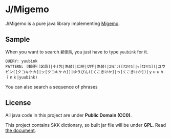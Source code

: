 # J/Migemo

J/Migemo is a pure java library implementing [Migemo](http://0xcc.net/migemo/).

## Sample

When you want to search `郵便局`, you just have to type `yuubink` for it.

```
QUERY: yuubink
PATTERN: (郵便([区局]|小(包|為替)|口座|切手|為替)|ﾕｳﾋﾞﾝ([ｸｺｷｹｶ]|ｯ[ｸｺｷｹｶ])|ユウビン([クコキケカ]|ッ[クコキケカ])|ゆうびん([くこきけか]|っ[くこきけか])|ｙｕｕｂｉｎｋ|yuubink)
```

You can also search a sequence of phrases

## License

All java code in this project are under **Public Domain (CC0)**.

This project contains SKK dictionary, so built jar file will be under **GPL**.
Read [the document](http://openlab.jp/skk/skk/main/READMEs/COPYING).
